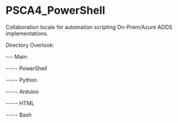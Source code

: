 # PSCA4_PowerShell
Collaboration locale for automation scripting On-Prem/Azure ADDS implementations.

Directory Overlook:

---  Main:

----- PowerShell

----- Python

----- Arduino

----- HTML

----- Bash
